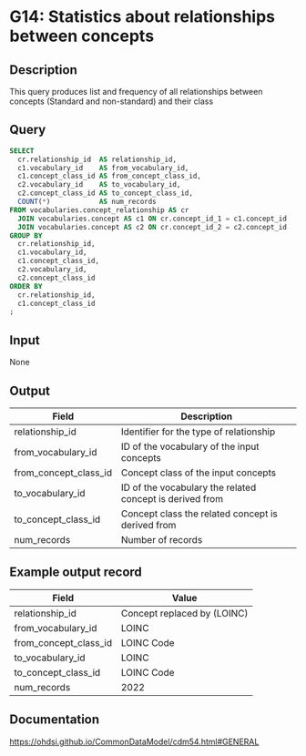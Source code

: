 <!---
Group:general
Name:G14 Statistics about relationships between concepts
Author: Alberto Labarga
CDM Version: 5.4
-->

# G14: Statistics about relationships between concepts

## Description
This query produces list and frequency of all relationships between concepts (Standard and non-standard) and their class

## Query
```sql
SELECT
  cr.relationship_id  AS relationship_id,
  c1.vocabulary_id    AS from_vocabulary_id,
  c1.concept_class_id AS from_concept_class_id,
  c2.vocabulary_id    AS to_vocabulary_id,
  c2.concept_class_id AS to_concept_class_id,
  COUNT(*)            AS num_records
FROM vocabularies.concept_relationship AS cr
  JOIN vocabularies.concept AS c1 ON cr.concept_id_1 = c1.concept_id
  JOIN vocabularies.concept AS c2 ON cr.concept_id_2 = c2.concept_id
GROUP BY
  cr.relationship_id,
  c1.vocabulary_id,
  c1.concept_class_id,
  c2.vocabulary_id,
  c2.concept_class_id
ORDER BY
  cr.relationship_id,
  c1.concept_class_id
;
```

## Input

None

## Output

|  Field |  Description |
| --- | --- |
|  relationship_id |  Identifier for the type of relationship |
|  from_vocabulary_id |  ID of the vocabulary of the input concepts |
|  from_concept_class_id |  Concept class of the input concepts |
|  to_vocabulary_id |  ID of the vocabulary the related concept is derived from |
|  to_concept_class_id |  Concept class the related concept is derived from |
|  num_records |  Number of records  |

## Example output record

|  Field |  Value |
| --- | --- |
|  relationship_id |  Concept replaced by (LOINC) |
|  from_vocabulary_id |  LOINC |
|  from_concept_class_id |  LOINC Code |
|  to_vocabulary_id |  LOINC |
|  to_concept_class_id |  LOINC Code |
|  num_records |  2022 |

## Documentation
https://ohdsi.github.io/CommonDataModel/cdm54.html#GENERAL
